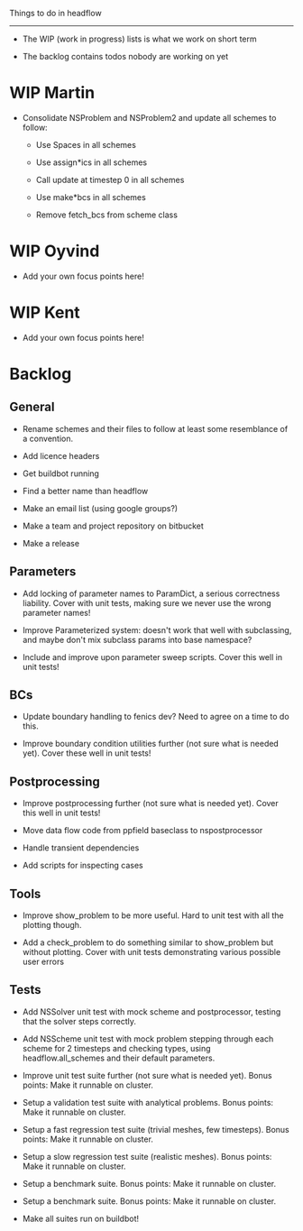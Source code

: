Things to do in headflow
************************

- The WIP (work in progress) lists is what we work on short term

- The backlog contains todos nobody are working on yet


WIP Martin
==========

- Consolidate NSProblem and NSProblem2 and update all schemes to follow:

  - Use Spaces in all schemes

  - Use assign*ics in all schemes

  - Call update at timestep 0 in all schemes

  - Use make*bcs in all schemes

  - Remove fetch_bcs from scheme class


WIP Oyvind
==========

- Add your own focus points here!


WIP Kent
========

- Add your own focus points here!


Backlog
=======

General
-------

- Rename schemes and their files to follow at least some resemblance
  of a convention.

- Add licence headers

- Get buildbot running

- Find a better name than headflow

- Make an email list (using google groups?)

- Make a team and project repository on bitbucket

- Make a release


Parameters
----------

- Add locking of parameter names to ParamDict, a serious correctness liability.
  Cover with unit tests, making sure we never use the wrong parameter names!

- Improve Parameterized system: doesn't work that well with
  subclassing, and maybe don't mix subclass params into base namespace?

- Include and improve upon parameter sweep scripts.
  Cover this well in unit tests!


BCs
---

- Update boundary handling to fenics dev? Need to agree on a time to do this.

- Improve boundary condition utilities further (not sure what is needed yet).
  Cover these well in unit tests!


Postprocessing
--------------

- Improve postprocessing further (not sure what is needed yet).
  Cover this well in unit tests!

- Move data flow code from ppfield baseclass to nspostprocessor

- Handle transient dependencies

- Add scripts for inspecting cases


Tools
-----

- Improve show_problem to be more useful.
  Hard to unit test with all the plotting though.

- Add a check_problem to do something similar to show_problem but without plotting.
  Cover with unit tests demonstrating various possible user errors



Tests
-----

- Add NSSolver unit test with mock scheme and postprocessor,
  testing that the solver steps correctly.

- Add NSScheme unit test with mock problem stepping through each scheme for 2
  timesteps and checking types, using headflow.all_schemes and their default parameters.

- Improve unit test suite further (not sure what is needed yet).
  Bonus points: Make it runnable on cluster.

- Setup a validation test suite with analytical problems.
  Bonus points: Make it runnable on cluster.

- Setup a fast regression test suite (trivial meshes, few timesteps).
  Bonus points: Make it runnable on cluster.

- Setup a slow regression test suite (realistic meshes).
  Bonus points: Make it runnable on cluster.

- Setup a benchmark suite.
  Bonus points: Make it runnable on cluster.

- Setup a benchmark suite.
  Bonus points: Make it runnable on cluster.

- Make all suites run on buildbot!

